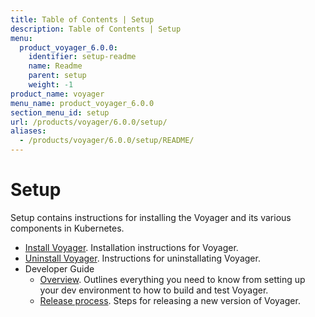 ```yaml
---
title: Table of Contents | Setup
description: Table of Contents | Setup
menu:
  product_voyager_6.0.0:
    identifier: setup-readme
    name: Readme
    parent: setup
    weight: -1
product_name: voyager
menu_name: product_voyager_6.0.0
section_menu_id: setup
url: /products/voyager/6.0.0/setup/
aliases:
  - /products/voyager/6.0.0/setup/README/
---
```

# Setup

Setup contains instructions for installing the Voyager and its various components in Kubernetes.

- [Install Voyager](/docs/setup/install.md). Installation instructions for Voyager.
- [Uninstall Voyager](/docs/setup/uninstall.md). Instructions for uninstallating Voyager.
- Developer Guide
  - [Overview](/docs/setup/developer-guide/overview.md). Outlines everything you need to know from setting up your dev environment to how to build and test Voyager.
  - [Release process](/docs/setup/developer-guide/release.md). Steps for releasing a new version of Voyager.

